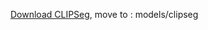 [Download CLIPSeg](https://huggingface.co/CIDAS/clipseg-rd64-refined/tree/main), move to : models/clipseg
